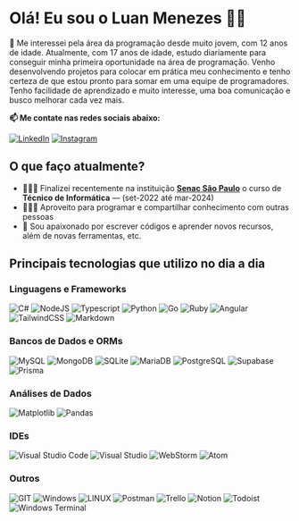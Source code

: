 # Olá! Eu sou o Luan Menezes 🤚🏻

🚀 Me interessei pela área da programação desde muito jovem, com 12 anos de idade. Atualmente, com 17 anos de idade, estudo diariamente para conseguir minha primeira oportunidade na área de programação. Venho desenvolvendo projetos para colocar em prática meu conhecimento e tenho certeza de que estou pronto para somar em uma equipe de programadores. Tenho facilidade de aprendizado e muito interesse, uma boa comunicação e busco melhorar cada vez mais.

**📫 Me contate nas redes sociais abaixo:**

[![LinkedIn](https://img.shields.io/badge/LinkedIn-0077B5?style=for-the-badge&logo=linkedin&logoColor=white)](https://www.linkedin.com/in/luanmenezesmatos/) [![Instagram](https://img.shields.io/badge/Instagram-E4405F?style=for-the-badge&logo=instagram&logoColor=white)](https://www.instagram.com/luanmenezesmatosl/)

## O que faço atualmente?
- 👨🏻‍🎓 Finalizei recentemente na instituição **[Senac São Paulo](https://www.linkedin.com/school/senacsaopaulo/)** o curso de **Técnico de Informática** — (set-2022 até mar-2024)
- 👨🏻‍💻 Aproveito para programar e compartilhar conhecimento com outras pessoas
- 📖 Sou apaixonado por escrever códigos e aprender novos recursos, além de novas ferramentas, etc.

## Principais tecnologias que utilizo no dia a dia
### Linguagens e Frameworks

![C#](https://img.shields.io/badge/c%23-%23239120.svg?style=for-the-badge&logo=c-sharp&logoColor=white)
![NodeJS](https://img.shields.io/badge/Node.js-43853D?style=for-the-badge&logo=node.js&logoColor=white)
![Typescript](https://img.shields.io/badge/TypeScript-007ACC?style=for-the-badge&logo=typescript&logoColor=white)
![Python](https://img.shields.io/badge/python-3670A0?style=for-the-badge&logo=python&logoColor=ffdd54)
![Go](https://img.shields.io/badge/go-%2300ADD8.svg?style=for-the-badge&logo=go&logoColor=white)
![Ruby](https://img.shields.io/badge/Ruby-CC342D?style=for-the-badge&logo=ruby&logoColor=white)
![Angular](https://img.shields.io/badge/Angular-DD0031?style=for-the-badge&logo=angular&logoColor=white)
![TailwindCSS](https://img.shields.io/badge/Tailwind_CSS-38B2AC?style=for-the-badge&logo=tailwind-css&logoColor=white)
![Markdown](https://img.shields.io/badge/markdown-%23000000.svg?style=for-the-badge&logo=markdown&logoColor=white)

### Bancos de Dados e ORMs

![MySQL](https://img.shields.io/badge/mysql-%2300000f.svg?style=for-the-badge&logo=mysql&logoColor=white)
![MongoDB](https://img.shields.io/badge/MongoDB-%234ea94b.svg?style=for-the-badge&logo=mongodb&logoColor=white)
![SQLite](https://img.shields.io/badge/sqlite-%2307405e.svg?style=for-the-badge&logo=sqlite&logoColor=white)
![MariaDB](https://img.shields.io/badge/MariaDB-003545?style=for-the-badge&logo=mariadb&logoColor=white)
![PostgreSQL](https://img.shields.io/badge/PostgreSQL-316192?style=for-the-badge&logo=postgresql&logoColor=white)
![Supabase](https://img.shields.io/badge/Supabase-181818?style=for-the-badge&logo=supabase&logoColor=white)
![Prisma](https://img.shields.io/badge/Prisma-3982CE?style=for-the-badge&logo=Prisma&logoColor=white)

### Análises de Dados

![Matplotlib](https://img.shields.io/badge/Matplotlib-%23ffffff.svg?style=for-the-badge&logo=Matplotlib&logoColor=black)
![Pandas](https://img.shields.io/badge/pandas-%23150458.svg?style=for-the-badge&logo=pandas&logoColor=white)

### IDEs

![Visual Studio Code](https://img.shields.io/badge/Visual_Studio_Code-0078D4?style=for-the-badge&logo=visual%20studio%20code&logoColor=white)
![Visual Studio](https://img.shields.io/badge/Visual_Studio-5C2D91?style=for-the-badge&logo=visual%20studio&logoColor=white)
![WebStorm](https://img.shields.io/badge/WebStorm-000000?style=for-the-badge&logo=WebStorm&logoColor=white)
![Atom](https://img.shields.io/badge/Atom-66595C?style=for-the-badge&logo=Atom&logoColor=white)

### Outros

![GIT](https://img.shields.io/badge/Git-fc6d26?style=for-the-badge&logo=git&logoColor=white)
![Windows](https://img.shields.io/badge/Windows-0078D6?style=for-the-badge&logo=windows&logoColor=white)
![LINUX](https://img.shields.io/badge/Linux-FCC624?style=for-the-badge&logo=linux&logoColor=black)
![Postman](https://img.shields.io/badge/Postman-FF6C37?style=for-the-badge&logo=postman&logoColor=white)
![Trello](https://img.shields.io/badge/Trello-%23026AA7.svg?style=for-the-badge&logo=Trello&logoColor=white)
![Notion](https://img.shields.io/badge/Notion-%23000000.svg?style=for-the-badge&logo=notion&logoColor=white)
![Todoist](https://img.shields.io/badge/Todoist-E44332?style=for-the-badge&logo=todoist&logoColor=white)
![Windows Terminal](https://img.shields.io/badge/Windows%20Terminal-%234D4D4D.svg?style=for-the-badge&logo=windows-terminal&logoColor=white)
